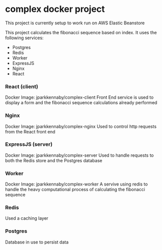# complex docker project

This project is currently setup to work run on AWS Elastic Beanstore

This project calculates the fibonacci sequence based on index. It uses the following services:
- Postgres
- Redis
- Worker
- ExpressJS
- Nginx
- React


### React (client)
Docker Image: jparkkennaby/complex-client
Front End service is used to display a form and the fibonacci sequence calculations already performed

### Nginx
Docker Image: jparkkennaby/complex-nginx
Used to control http requests from the React front end

### ExpressJS (server)
Docker Image: jparkkennaby/complex-server
Used to handle requests to both the Redis store and the Postgres database

### Worker
Docker Image: jparkkennaby/complex-worker
A servive using redis to handle the heavy computational process of calculating the fibonacci sequence

### Redis
Used a caching layer

### Postgres
Database in use to persist data




